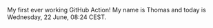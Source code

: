 My first ever working GitHub Action!
My name is Thomas and today is Wednesday, 22 June, 08:24 CEST. 
